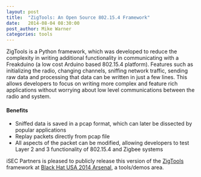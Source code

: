 ```yaml
---
layout: post
title:  "ZigTools: An Open Source 802.15.4 Framework"
date:   2014-08-04 08:30:00
post_author: Mike Warner
categories: tools
---
```


ZigTools is a Python framework, which was developed to reduce the complexity in writing additional functionality in communicating with a Freakduino (a low cost Arduino based 802.15.4 platform). Features such as initializing the radio, changing channels, sniffing network traffic, sending raw data and processing that data can be written in just a few lines. This allows developers to focus on writing more complex and feature rich applications without worrying about low level communications between the radio and system.

#### Benefits

* Sniffed data is saved in a pcap format, which can later be dissected by popular applications
* Replay packets directly from pcap file
* All aspects of the packet can be modified, allowing developers to test Layer 2 and 3 functionality of 802.15.4 and Zigbee systems

iSEC Partners is pleased to publicly release this version of the [ZigTools](https://github.com/iSECPartners/ZigTools) framework at [Black Hat USA 2014 Arsenal](https://www.blackhat.com/us-14/arsenal.html#Warner), a tools/demos area.
